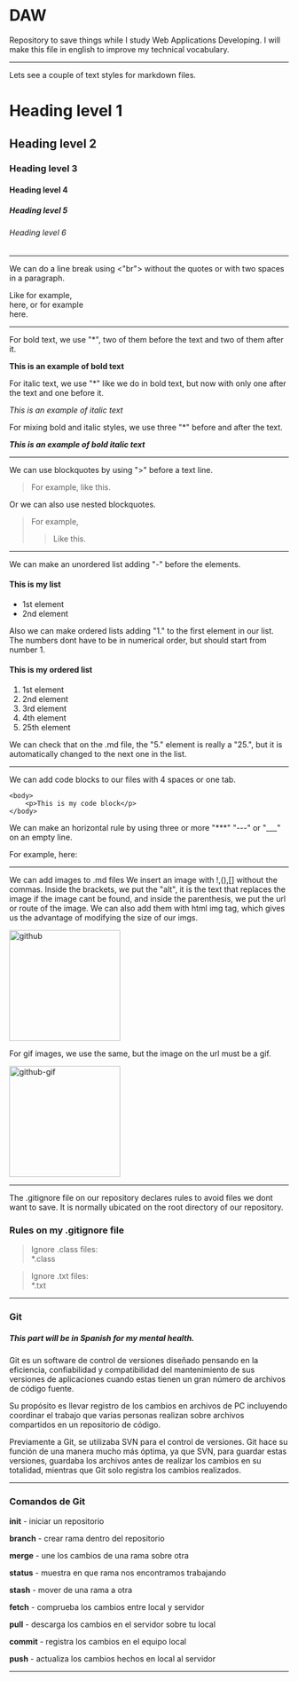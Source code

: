 # DAW
Repository to save things while I study Web Applications Developing. I will make this file in english to improve my technical vocabulary.

---

Lets see a couple of text styles for markdown files.

# Heading level 1
## Heading level 2
### Heading level 3
#### Heading level 4
##### Heading level 5
###### Heading level 6

---

We can do a line break using <"br"> without the quotes or with two spaces in a paragraph.

Like for example, <br> here, or for example  
here.

---

For bold text, we use "*", two of them before the text and two of them after it.

**This is an example of bold text**

For italic text, we use "*" like we do in bold text, but now with only one after the text and one before it.

*This is an example of italic text*

For mixing bold and italic styles, we use three "*" before and after the text.

***This is an example of bold italic text***

---

We can use blockquotes by using ">" before a text line.

> For example, like this.

Or we can also use nested blockquotes.

>For example,
>>Like this.

---

We can make an unordered list adding "-" before the elements.

#### This is my list
- 1st element
- 2nd element

Also we can make ordered lists adding "1." to the first element in our list. The numbers dont have to be in numerical order, but should start from number 1.

#### This is my ordered list

1. 1st element
2. 2nd element
3. 3rd element
4. 4th element
25. 25th element

We can check that on the .md file, the "5." element is really a "25.", but it is automatically changed to the next one in the list.

---

We can add code blocks to our files with 4 spaces or one tab.

    <body>
        <p>This is my code block</p>
    </body>

We can make an horizontal rule by using three or more "***" "---" or "___" on an empty line.

For example, here:
___

We can add images to .md files
We insert an image with !,(),[] without the commas. Inside the brackets, we put the "alt", it is the text that replaces the image if the image cant be found, and inside the parenthesis, we put the url or route of the image. We can also add them with html img tag, which gives us the advantage of modifying the size of our imgs.

<img src="https://github.githubassets.com/images/modules/logos_page/GitHub-Mark.png" alt="github" height="200px">

For gif images, we use the same, but the image on the url must be a gif.

<img src="https://media3.giphy.com/media/du3J3cXyzhj75IOgvA/giphy.gif?cid=ecf05e472xzyy4v4vcs8o20vnkzcusw43jdmgmetce95yejc&rid=giphy.gif&ct=g" alt="github-gif" height="200px">


---

The .gitignore file on our repository declares rules to avoid files we dont want to save. It is normally ubicated on the root directory of our repository.

### Rules on my .gitignore file

> Ignore .class files:<br>
> *.class

> Ignore .txt files:<br>
> *.txt

---

### Git
##### This part will be in Spanish for my mental health.

Git es un software de control de versiones diseñado pensando en la eficiencia, confiabilidad y compatibilidad del mantenimiento de sus versiones de aplicaciones cuando estas tienen un gran número de archivos de código fuente.

Su propósito es llevar registro de los cambios en archivos de PC incluyendo coordinar el trabajo que varias personas realizan sobre archivos compartidos en un repositorio de código.

Previamente a Git, se utilizaba SVN para el control de versiones. Git hace su función de una manera mucho más óptima, ya que SVN, para guardar estas versiones, guardaba los archivos antes de realizar los cambios en su totalidad, mientras que Git solo registra los cambios realizados.

---

### Comandos de Git

**init** - iniciar un repositorio

**branch** - crear rama dentro del repositorio

**merge** - une los cambios de una rama sobre otra

**status** - muestra en que rama nos encontramos trabajando

**stash** - mover de una rama a otra



**fetch** - comprueba los cambios entre local y servidor

**pull** - descarga los cambios en el servidor sobre tu local

**commit** - registra los cambios en el equipo local

**push** - actualiza los cambios hechos en local al servidor

---

